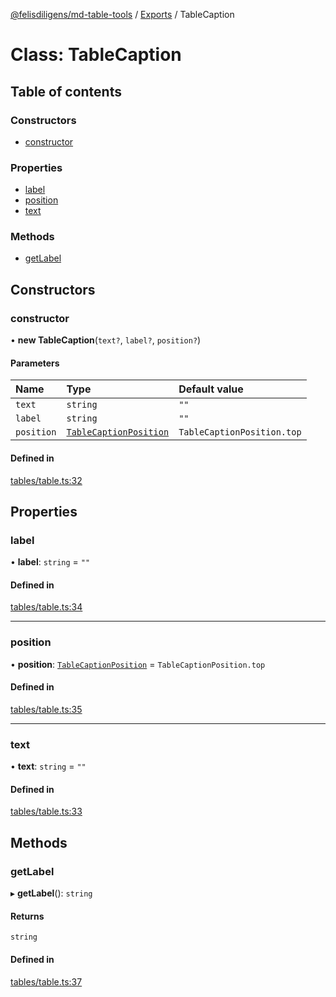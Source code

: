[@felisdiligens/md-table-tools](../README.md) / [Exports](../modules.md) / TableCaption

# Class: TableCaption

## Table of contents

### Constructors

- [constructor](TableCaption.md#constructor)

### Properties

- [label](TableCaption.md#label)
- [position](TableCaption.md#position)
- [text](TableCaption.md#text)

### Methods

- [getLabel](TableCaption.md#getlabel)

## Constructors

### constructor

• **new TableCaption**(`text?`, `label?`, `position?`)

#### Parameters

| Name | Type | Default value |
| :------ | :------ | :------ |
| `text` | `string` | `""` |
| `label` | `string` | `""` |
| `position` | [`TableCaptionPosition`](../enums/TableCaptionPosition.md) | `TableCaptionPosition.top` |

#### Defined in

[tables/table.ts:32](https://github.com/FelisDiligens/md-table-tools/blob/1e1bcfc/src/tables/table.ts#L32)

## Properties

### label

• **label**: `string` = `""`

#### Defined in

[tables/table.ts:34](https://github.com/FelisDiligens/md-table-tools/blob/1e1bcfc/src/tables/table.ts#L34)

___

### position

• **position**: [`TableCaptionPosition`](../enums/TableCaptionPosition.md) = `TableCaptionPosition.top`

#### Defined in

[tables/table.ts:35](https://github.com/FelisDiligens/md-table-tools/blob/1e1bcfc/src/tables/table.ts#L35)

___

### text

• **text**: `string` = `""`

#### Defined in

[tables/table.ts:33](https://github.com/FelisDiligens/md-table-tools/blob/1e1bcfc/src/tables/table.ts#L33)

## Methods

### getLabel

▸ **getLabel**(): `string`

#### Returns

`string`

#### Defined in

[tables/table.ts:37](https://github.com/FelisDiligens/md-table-tools/blob/1e1bcfc/src/tables/table.ts#L37)

